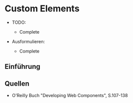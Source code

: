 # Custom Elements

- TODO:
  - Complete

- Ausformulieren:
  - Complete

## Einführung


## Quellen
- O'Reilly Buch "Developing Web Components", S.107-138
